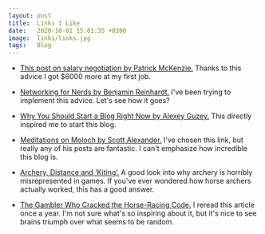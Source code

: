 ```yaml
---
layout: post
title:  Links I Like
date:   2020-10-01 15:01:35 +0300
image:  links/links.jpg
tags:   Blog
---
```


* [This post on salary negotiation by Patrick McKenzie.](https://www.kalzumeus.com/2012/01/23/salary-negotiation/) Thanks to this advice I got $6000 more at my first job.

* [Networking for Nerds by Benjamin Reinhardt.](https://benjaminreinhardt.com/networking-for-nerds/) I've been trying to implement this advice. Let's see how it goes?

* [Why You Should Start a Blog Right Now by Alexey Guzey.](https://guzey.com/personal/why-have-a-blog/) This directly inspired me to start this blog.

* [Meditations on Moloch by Scott Alexander.](https://slatestarcodex.com/2014/07/30/meditations-on-moloch/) I've chosen this link, but really any of his posts are fantastic. I can't emphasize how incredible this blog is.

* [Archery, Distance and ‘Kiting’.](https://acoup.blog/2019/07/04/collections-archery-distance-and-kiting/) A good look into why archery is horribly misrepresented in games. If you've ever wondered how horse archers actually worked, this has a good answer.

* [The Gambler Who Cracked the Horse-Racing Code.](https://www.bloomberg.com/news/features/2018-05-03/the-gambler-who-cracked-the-horse-racing-code) I reread this article once a year. I'm not sure what's so inspiring about it, but it's nice to see brains triumph over what seems to be random.
